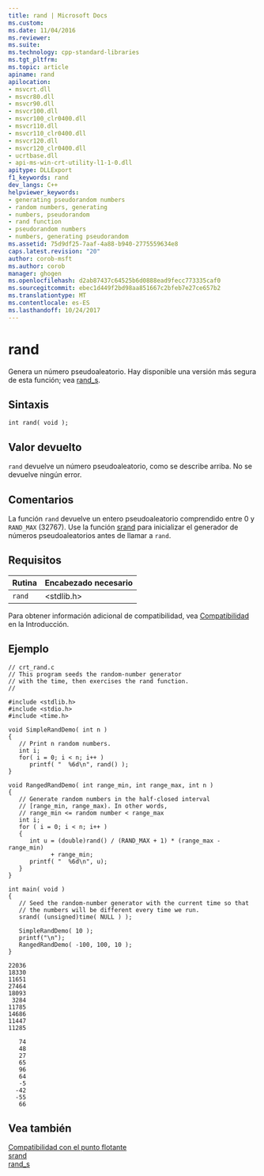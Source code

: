 ```yaml
---
title: rand | Microsoft Docs
ms.custom: 
ms.date: 11/04/2016
ms.reviewer: 
ms.suite: 
ms.technology: cpp-standard-libraries
ms.tgt_pltfrm: 
ms.topic: article
apiname: rand
apilocation:
- msvcrt.dll
- msvcr80.dll
- msvcr90.dll
- msvcr100.dll
- msvcr100_clr0400.dll
- msvcr110.dll
- msvcr110_clr0400.dll
- msvcr120.dll
- msvcr120_clr0400.dll
- ucrtbase.dll
- api-ms-win-crt-utility-l1-1-0.dll
apitype: DLLExport
f1_keywords: rand
dev_langs: C++
helpviewer_keywords:
- generating pseudorandom numbers
- random numbers, generating
- numbers, pseudorandom
- rand function
- pseudorandom numbers
- numbers, generating pseudorandom
ms.assetid: 75d9df25-7aaf-4a88-b940-2775559634e8
caps.latest.revision: "20"
author: corob-msft
ms.author: corob
manager: ghogen
ms.openlocfilehash: d2ab87437c64525b6d0888ead9fecc773335caf0
ms.sourcegitcommit: ebec1d449f2bd98aa851667c2bfeb7e27ce657b2
ms.translationtype: MT
ms.contentlocale: es-ES
ms.lasthandoff: 10/24/2017
---
```

# <a name="rand"></a>rand
Genera un número pseudoaleatorio. Hay disponible una versión más segura de esta función; vea [rand_s](../../c-runtime-library/reference/rand-s.md).  
  
## <a name="syntax"></a>Sintaxis  
  
```  
int rand( void );  
```  
  
## <a name="return-value"></a>Valor devuelto  
 `rand` devuelve un número pseudoaleatorio, como se describe arriba. No se devuelve ningún error.  
  
## <a name="remarks"></a>Comentarios  
 La función `rand` devuelve un entero pseudoaleatorio comprendido entre 0 y `RAND_MAX` (32767). Use la función [srand](../../c-runtime-library/reference/srand.md) para inicializar el generador de números pseudoaleatorios antes de llamar a `rand`.  
  
## <a name="requirements"></a>Requisitos  
  
|Rutina|Encabezado necesario|  
|-------------|---------------------|  
|`rand`|\<stdlib.h>|  
  
 Para obtener información adicional de compatibilidad, vea [Compatibilidad](../../c-runtime-library/compatibility.md) en la Introducción.  
  
## <a name="example"></a>Ejemplo  
  
```  
// crt_rand.c  
// This program seeds the random-number generator  
// with the time, then exercises the rand function.  
//  
  
#include <stdlib.h>  
#include <stdio.h>  
#include <time.h>  
  
void SimpleRandDemo( int n )  
{  
   // Print n random numbers.  
   int i;  
   for( i = 0; i < n; i++ )  
      printf( "  %6d\n", rand() );  
}  
  
void RangedRandDemo( int range_min, int range_max, int n )  
{  
   // Generate random numbers in the half-closed interval  
   // [range_min, range_max). In other words,  
   // range_min <= random number < range_max  
   int i;  
   for ( i = 0; i < n; i++ )  
   {  
      int u = (double)rand() / (RAND_MAX + 1) * (range_max - range_min)  
            + range_min;  
      printf( "  %6d\n", u);  
   }  
}  
  
int main( void )  
{  
   // Seed the random-number generator with the current time so that  
   // the numbers will be different every time we run.  
   srand( (unsigned)time( NULL ) );  
  
   SimpleRandDemo( 10 );  
   printf("\n");  
   RangedRandDemo( -100, 100, 10 );  
}  
```  
  
```Output  
22036  
18330  
11651  
27464  
18093  
 3284  
11785  
14686  
11447  
11285  
  
   74  
   48  
   27  
   65  
   96  
   64  
   -5  
  -42  
  -55  
   66  
```  
  
## <a name="see-also"></a>Vea también  
 [Compatibilidad con el punto flotante](../../c-runtime-library/floating-point-support.md)   
 [srand](../../c-runtime-library/reference/srand.md)   
 [rand_s](../../c-runtime-library/reference/rand-s.md)
